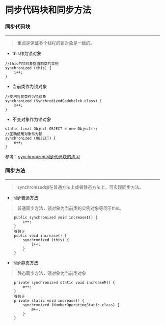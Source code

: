 # 同步代码块和同步方法

### 同步代码块
---
>重点是保证多个线程的锁对象是一致的。

- this作为锁对象
```
//this的锁对象指当前类的实例
synchronized (this) {
    i++;
}
```

- 当前类作为锁对象
```
//使用当前类作为锁对象
synchronized (SynchrodizedCodebolck.class) {
    x++;
}
```

- 不变对象作为锁对象
```
static final Object OBJECT = new Object();
//正确使用对象作为锁
synchronized (OBJECT) {
    n++;
}
```

参考：[synchronized同步代码块的练习](src/main/java/com/albert/concurrent/synchronizedprac/SynchrodizedCodebolck.java)


### 同步方法
---

>synchronized加在普通方法上或者静态方法上，可实现同步方法。

- 同步普通方法
>普通同步方法，锁对象为当前类的实例对象等同于this。

```
    public synchronized void increaseI() {
        i++;
    }
    等价于
    public void increase() {
        synchronized (this) {
            i++;
        }
    }
```

- 同步静态方法
>静态同步方法，锁对象为当前类对象

```
    private synchronized static void increaseM() {
        m++;
    }
    等价于
    private static void increase() {
        synchronized (NumberOperatingStatic.class) {
            m++;
        }
    }
```